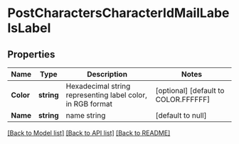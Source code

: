 # PostCharactersCharacterIdMailLabelsLabel

## Properties
Name | Type | Description | Notes
------------ | ------------- | ------------- | -------------
**Color** | **string** | Hexadecimal string representing label color, in RGB format | [optional] [default to COLOR.FFFFFF]
**Name** | **string** | name string | [default to null]

[[Back to Model list]](../README.md#documentation-for-models) [[Back to API list]](../README.md#documentation-for-api-endpoints) [[Back to README]](../README.md)

